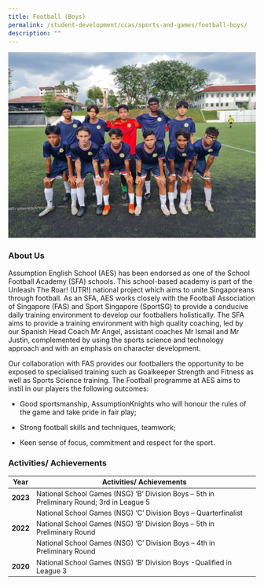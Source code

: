 ```yaml
---
title: Football (Boys)
permalink: /student-development/ccas/sports-and-games/football-boys/
description: ""
---
```

![](/images/football%202023.jfif)

### About Us

Assumption English School (AES) has been endorsed as one of the School Football Academy (SFA) schools. This school-based academy is part of the Unleash The Roar! (UTR!) national project which aims to unite Singaporeans through football. As an SFA, AES works closely with the Football Association of Singapore (FAS) and Sport Singapore (SportSG) to provide a conducive daily training environment to develop our footballers holistically. The SFA aims to provide a training environment with high quality coaching, led by our Spanish Head Coach Mr Angel, assistant coaches Mr Ismail and Mr Justin, complemented by using the sports science and technology approach and with an emphasis on character development. 

Our collaboration with FAS provides our footballers the opportunity to be exposed to specialised training such as Goalkeeper Strength and Fitness as well as Sports Science training. The Football programme at AES aims to instil in our players the following outcomes:

*   Good sportsmanship, AssumptionKnights who will honour the rules of the game and take pride in fair play;
    
*   Strong football skills and techniques, teamwork; 
    
*   Keen sense of focus, commitment and respect for the sport.
    
		
### Activities/ Achievements

| Year | Activities/ Achievements| 
| -------- | -------- |
| **2023**     | National School Games (NSG) ‘B’ Division Boys – 5th in Preliminary Round; 3rd in League 5     | 
|      | National School Games (NSG) ‘C’ Division Boys – Quarterfinalist    | 
| **2022**    | National School Games (NSG) ‘B’ Division Boys – 5th in Preliminary Round    | 
|     | National School Games (NSG) ‘C’ Division Boys – 4th in Preliminary Round    | 
| **2020**    | National School Games (NSG) ‘B’ Division Boys -Qualified in League 3  | 